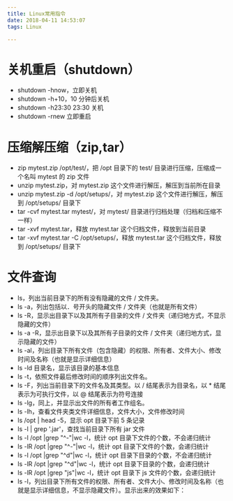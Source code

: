 ```yaml
---
title: Linux常用指令
date: 2018-04-11 14:53:07
tags: Linux

---
```


# 关机重启（shutdown）

- shutdown -hnow，立即关机
- shutdown -h+10，10 分钟后关机
- shutdown -h23:30 23:30 关机
- shutdown -rnew 立即重启

# 压缩解压缩（zip,tar）
- zip mytest.zip /opt/test/，把 /opt 目录下的 test/ 目录进行压缩，压缩成一个名叫 mytest 的 zip 文件
- unzip mytest.zip，对 mytest.zip 这个文件进行解压，解压到当前所在目录
- unzip mytest.zip -d /opt/setups/，对 mytest.zip 这个文件进行解压，解压到 /opt/setups/ 目录下
- tar -cvf mytest.tar mytest/，对 mytest/ 目录进行归档处理（归档和压缩不一样）
- tar -xvf mytest.tar，释放 mytest.tar 这个归档文件，释放到当前目录
- tar -xvf mytest.tar -C /opt/setups/，释放 mytest.tar 这个归档文件，释放到 /opt/setups/ 目录下

# 文件查询
- ls，列出当前目录下的所有没有隐藏的文件 / 文件夹。
- ls -a，列出包括以．号开头的隐藏文件 / 文件夹（也就是所有文件）
- ls -R，显示出目录下以及其所有子目录的文件 / 文件夹（递归地方式，不显示隐藏的文件）
- ls -a -R，显示出目录下以及其所有子目录的文件 / 文件夹（递归地方式，显示隐藏的文件）
- ls -al，列出目录下所有文件（包含隐藏）的权限、所有者、文件大小、修改时间及名称（也就是显示详细信息）
- ls -ld 目录名，显示该目录的基本信息
- ls -t，依照文件最后修改时间的顺序列出文件名。
- ls -F，列出当前目录下的文件名及其类型。以 / 结尾表示为目录名，以 * 结尾表示为可执行文件，以 @ 结尾表示为符号连接
- ls -lg，同上，并显示出文件的所有者工作组名。
- ls -lh，查看文件夹类文件详细信息，文件大小，文件修改时间
- ls /opt | head -5，显示 opt 目录下前 5 条记录
- ls -l | grep '.jar'，查找当前目录下所有 jar 文件
- ls -l /opt |grep "^-"|wc -l，统计 opt 目录下文件的个数，不会递归统计
- ls -lR /opt |grep "^-"|wc -l，统计 opt 目录下文件的个数，会递归统计
- ls -l /opt |grep "^d"|wc -l，统计 opt 目录下目录的个数，不会递归统计
- ls -lR /opt |grep "^d"|wc -l，统计 opt 目录下目录的个数，会递归统计
- ls -lR /opt |grep "js"|wc -l，统计 opt 目录下 js 文件的个数，会递归统计
- ls -l，列出目录下所有文件的权限、所有者、文件大小、修改时间及名称（也就是显示详细信息，不显示隐藏文件）。显示出来的效果如下：





